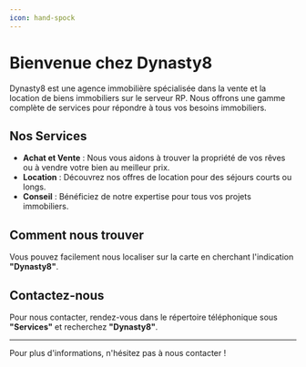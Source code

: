 ```yaml
---
icon: hand-spock
---
```


# Bienvenue chez Dynasty8 

Dynasty8 est une agence immobilière spécialisée dans la vente et la location de biens immobiliers sur le serveur RP. Nous offrons une gamme complète de services pour répondre à tous vos besoins immobiliers.

## Nos Services

* **Achat et Vente** : Nous vous aidons à trouver la propriété de vos rêves ou à vendre votre bien au meilleur prix.
* **Location** : Découvrez nos offres de location pour des séjours courts ou longs.
* **Conseil** : Bénéficiez de notre expertise pour tous vos projets immobiliers.

## Comment nous trouver

Vous pouvez facilement nous localiser sur la carte en cherchant l'indication **"Dynasty8"**.

## Contactez-nous

Pour nous contacter, rendez-vous dans le répertoire téléphonique sous **"Services"** et recherchez **"Dynasty8"**.

***

Pour plus d'informations, n'hésitez pas à nous contacter !
